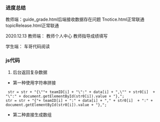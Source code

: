### 进度总结
教师端：guide_grade.html后端接收数据存在问题
Tnotice.html正常联通
topicRelease.html正常联通

2020.12.13
教师端：
教师个人中心
教师指导成绩填写

学生端：
车哥代码阅读

### js代码
1. 后台返回复杂数据
- 第一种使用字符串拼接
```
 str = str + "{\""+ teamID[i] + "\":" + data[i] + ",\"" + str0[i]  + "\":" + document.getElementById(str0[i]).value + "},";
str = str + "{"+ teamID[i] + ":" + data[i] + "," + str0[i]  + ":" + document.getElementById(str0[i]).value + "},";
```
- 第二种直接生成数组
```

```